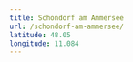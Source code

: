```yaml
---
title: Schondorf am Ammersee
url: /schondorf-am-ammersee/
latitude: 48.05
longitude: 11.084
---
```

